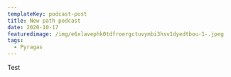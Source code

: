 ```yaml
---
templateKey: podcast-post
title: New path podcast
date: 2020-10-17
featuredimage: /img/e6xlavephk0tdfroergctuvymbi3hsv1dyedtbou-1-.jpeg
tags:
  - Pyragas
---
```



<Divider />

Test